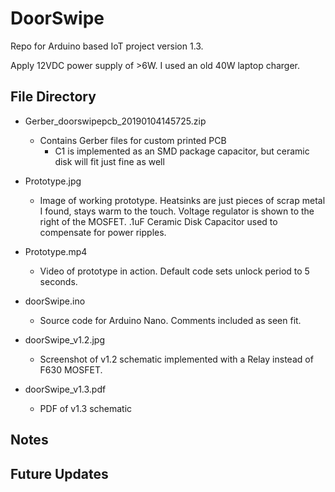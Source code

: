 # DoorSwipe
Repo for Arduino based IoT project version 1.3.

Apply 12VDC power supply of >6W. I used an old 40W laptop charger.


## File Directory
 - Gerber_doorswipepcb_20190104145725.zip
   - Contains Gerber files for custom printed PCB
     - C1 is implemented as an SMD package capacitor, but ceramic disk will fit just fine as well
 
 - Prototype.jpg
   - Image of working prototype. Heatsinks are just pieces of scrap metal I found, stays warm to the touch. Voltage regulator is shown to      the right of the MOSFET. .1uF Ceramic Disk Capacitor used to compensate for power ripples.
   
 - Prototype.mp4
   - Video of prototype in action. Default code sets unlock period to 5 seconds.
   
 - doorSwipe.ino
   - Source code for Arduino Nano. Comments included as seen fit.
   
 - doorSwipe_v1.2.jpg
   - Screenshot of v1.2 schematic implemented with a Relay instead of F630 MOSFET.
   
 - doorSwipe_v1.3.pdf
   - PDF of v1.3 schematic


## Notes


## Future Updates
